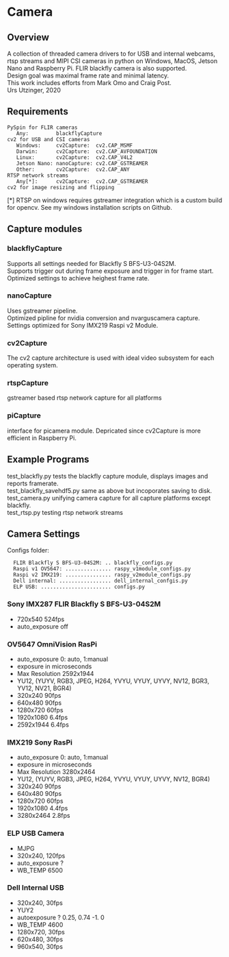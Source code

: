 # Camera

## Overview
A collection of threaded camera drivers to for USB and internal webcams, rtsp streams and MIPI CSI cameras in python on Windows, MacOS, Jetson Nano and Raspberry Pi. FLIR blackfly camera is also supported.  
Design goal was maximal frame rate and minimal latency.  
This work includes efforts from Mark Omo and Craig Post.  
Urs Utzinger, 2020

## Requirements
```
PySpin for FLIR cameras
   Any:         blackflyCapture  
cv2 for USB and CSI cameras  
   Windows:     cv2Capture:  cv2.CAP_MSMF  
   Darwin:      cv2Capture:  cv2.CAP_AVFOUNDATION  
   Linux:       cv2Capture:  cv2.CAP_V4L2  
   Jetson Nano: nanoCapture: cv2.CAP_GSTREAMER  
   Other:       cv2Capture:  cv2.CAP_ANY
RTSP network streams
   Any[*]:      cv2Capture:  cv2.CAP_GSTREAMER
cv2 for image resizing and flipping    
```
[*] RTSP on windows requires gstreamer integration which is a custom build for opencv. See my windows installation scripts on Github.

## Capture modules

### **blackflyCapture**
Supports all settings needed for Blackfly S BFS-U3-04S2M.   
Supports trigger out during frame exposure and trigger in for frame start.  
Optimized settings to achieve heighest frame rate.  

### **nanoCapture**
Uses gstreamer pipeline.  
Optimized pipline for nvidia conversion and nvarguscamera capture.  
Settings optimized for Sony IMX219 Raspi v2 Module.  

### **cv2Capture**
The cv2 capture architecture is used with ideal video subsystem for each operating system.  

### **rtspCapture**
gstreamer based rtsp network capture for all platforms

### **piCapture**
interface for picamera module. Depricated since cv2Capture is more efficient in Raspberry Pi.

## Example Programs
test_blackfly.py tests the blackfly capture module, displays images and reports framerate.  
test_blackfly_savehdf5.py same as above but incoporates saving to disk.  
test_camera.py unifying camera capture for all capture platforms except blackfly.  
test_rtsp.py testing rtsp network streams

## Camera Settings
Configs folder:  
```
  FLIR Blackfly S BFS-U3-04S2M: .. blackfly_configs.py  
  Raspi v1 OV5647: ............... raspy_v1module_configs.py  
  Raspi v2 IMX219: ............... raspy_v2module_configs.py  
  Dell internal: ................. dell_internal_confgis.py  
  ELP USB: ....................... configs.py  
````
### Sony IMX287 FLIR Blackfly S BFS-U3-04S2M
* 720x540 524fps
* auto_exposure off

### OV5647 OmniVision RasPi
* auto_exposure 0: auto, 1:manual
* exposure in microseconds
* Max Resolution 2592x1944
* YU12, (YUYV, RGB3, JPEG, H264, YVYU, VYUY, UYVY, NV12, BGR3, YV12, NV21, BGR4)
* 320x240 90fps
* 640x480 90fps
* 1280x720 60fps
* 1920x1080 6.4fps
* 2592x1944 6.4fps

### IMX219 Sony RasPi
* auto_exposure 0: auto, 1:manual
* exposure in microseconds
* Max Resolution 3280x2464
* YU12, (YUYV, RGB3, JPEG, H264, YVYU, VYUY, UYVY, NV12, BGR4)
* 320x240 90fps
* 640x480 90fps
* 1280x720 60fps
* 1920x1080 4.4fps
* 3280x2464 2.8fps

### ELP USB Camera
* MJPG
* 320x240, 120fps
* auto_exposure ?
* WB_TEMP 6500

### Dell Internal USB
* 320x240, 30fps
* YUY2
* autoexposure ? 0.25, 0.74 -1. 0
* WB_TEMP 4600
* 1280x720, 30fps
* 620x480, 30fps
* 960x540, 30fps
